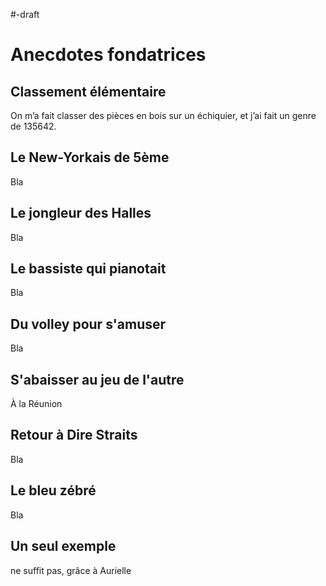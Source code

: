 #-draft
# Anecdotes fondatrices

## Classement élémentaire

On m’a fait classer des pièces en bois sur un échiquier,
et j’ai fait un genre de 135642.

## Le New-Yorkais de 5ème

Bla

## Le jongleur des Halles

Bla

## Le bassiste qui pianotait

Bla

## Du volley pour s'amuser

Bla

## S'abaisser au jeu de l'autre

À la Réunion

## Retour à Dire Straits

Bla

## Le bleu zébré

Bla

## Un seul exemple

ne suffit pas, grâce à Aurielle
